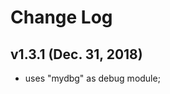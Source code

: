 Change Log
==========

v1.3.1 (Dec. 31, 2018)
----------------------

- uses "mydbg" as debug module;
